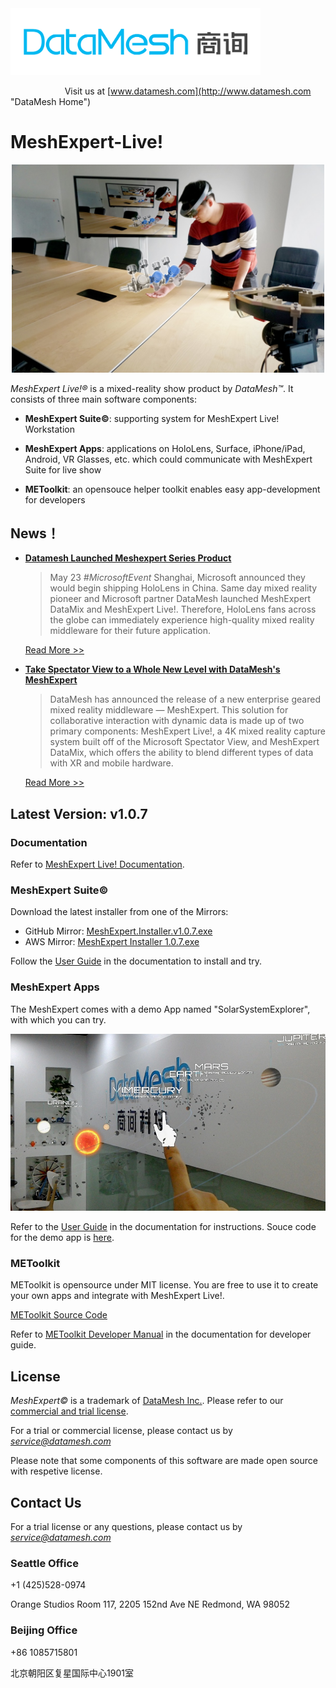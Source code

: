 
<img src="https://github.com/DataMesh-OpenSource/MeshExpert-Live/blob/master/resources/datamesh.png" width="400">

                                                                Visit us at [www.datamesh.com](http://www.datamesh.com "DataMesh Home")


# MeshExpert-Live!

<p align="center">
<img src="https://github.com/DataMesh-OpenSource/MeshExpert-Live/blob/master/resources/MeshExpert-Live-Show.jpeg" alt="MeshExpert-Live-Show" width="500">
</p>

*MeshExpert Live!&reg;* is a mixed-reality show product by *DataMesh&trade;*. It consists of three main software components:
- **MeshExpert Suite&copy;**: supporting system for MeshExpert Live! Workstation

- **MeshExpert Apps**: applications on HoloLens, Surface, iPhone/iPad, Android, VR Glasses, etc. which could communicate with MeshExpert Suite for live show

- **METoolkit**: an opensouce helper toolkit enables easy app-development for developers

## News！

* __[Datamesh Launched Meshexpert Series Product](http://blog.datamesh.com/2017/05/24/datamesh-launched-meshexpert-series-product/ "Datamesh Launched Meshexpert Series Product")__

   > May 23 *#MicrosoftEvent* Shanghai, Microsoft announced they would begin shipping HoloLens in China. Same day mixed reality pioneer and Microsoft partner DataMesh launched MeshExpert DataMix and MeshExpert Live!. Therefore, HoloLens fans across the globe can immediately experience high-quality mixed reality middleware for their future application. 

    [Read More >>](http://blog.datamesh.com/2017/05/24/datamesh-launched-meshexpert-series-product/ "Datamesh Launched Meshexpert Series Product")


* __[Take Spectator View to a Whole New Level with DataMesh's MeshExpert](https://next.reality.news/news/take-spectator-view-whole-new-level-with-datameshs-meshexpert-0177732/ "Take Spectator View to a Whole New Level with DataMesh's MeshExpert")__

  > DataMesh has announced the release of a new enterprise geared mixed reality middleware — MeshExpert. This solution for collaborative interaction with dynamic data is made up of two primary components: MeshExpert Live!, a 4K mixed reality capture system built off of the Microsoft Spectator View, and MeshExpert DataMix, which offers the ability to blend different types of data with XR and mobile hardware.

   [Read More >>](https://next.reality.news/news/take-spectator-view-whole-new-level-with-datameshs-meshexpert-0177732/ "Take Spectator View to a Whole New Level with DataMesh's MeshExpert")

## Latest Version: v1.0.7

### Documentation

Refer to [MeshExpert Live! Documentation](http://docs.datamesh.com/projects/me-live/).

### MeshExpert Suite&copy;

Download the latest installer from one of the Mirrors:

* GitHub Mirror: [MeshExpert.Installer.v1.0.7.exe](https://github.com/DataMesh-OpenSource/MeshExpert-Live/releases/download/v1.0.7/MeshExpert.Installer.v1.0.7.exe "MeshExpert Installer v1.0.7")
* AWS Mirror: [MeshExpert Installer 1.0.7.exe](https://meshexpert-us.s3.amazonaws.com/MeshExpert%20Installer%201.0.7.exe)

Follow the [User Guide](http://docs.datamesh.com/projects/me-live/en/latest/user-guide/) in the documentation to install and try.

### MeshExpert Apps

The MeshExpert comes with a demo App named "SolarSystemExplorer", with which you can try. 

<p align="center">
<img src="https://github.com/DataMesh-OpenSource/MeshExpert-Live/blob/master/resources/SolarSystemExplorer-show.jpg" width="600">
</p>

Refer to the [User Guide](http://docs.datamesh.com/projects/me-live/en/latest/user-guide/#solarsystemexplorer) in the documentation for instructions. Souce code for the demo app is [here](https://github.com/DataMesh-OpenSource/SolarSystemExplorer "SolarSystemExplorer Source Code"). 

### METoolkit

METoolkit is opensource under MIT license. You are free to use it to create your own apps and integrate with MeshExpert Live!.

[METoolkit Source Code](https://github.com/DataMesh-OpenSource/METoolkit "METoolkit souce")

Refer to [METoolkit Developer Manual](http://docs.datamesh.com/projects/me-live/en/latest/metoolkit-manual/) in the documentation for developer guide.


## License

*MeshExpert&copy;* is a trademark of [DataMesh Inc.](http://www.datamesh.com "DataMesh"). Please refer to our [commercial and trial license](https://github.com/DataMesh-OpenSource/MeshExpert-Live/blob/master/LICENSE.txt "Software License Agreement").

For a trial or commercial license, please contact us by *service@datamesh.com*

Please note that some components of this software are made open source with respetive license.

## Contact Us

For a trial license or any questions, please contact us by *service@datamesh.com*
   
### Seattle Office
+1 (425)528-0974

Orange Studios 
Room 117, 2205 152nd Ave NE 
Redmond, WA 98052

### Beijing Office
+86 1085715801

北京朝阳区复星国际中心1901室
